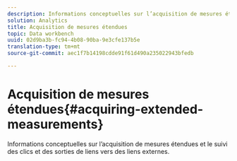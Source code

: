 ```yaml
---
description: Informations conceptuelles sur l’acquisition de mesures étendues et le suivi des clics et des sorties de liens vers des liens externes.
solution: Analytics
title: Acquisition de mesures étendues
topic: Data workbench
uuid: 02d9ba3b-fc94-4b08-90ba-9e3cfe137b5e
translation-type: tm+mt
source-git-commit: aec1f7b14198cdde91f61d490a235022943bfedb

---
```



# Acquisition de mesures étendues{#acquiring-extended-measurements}

Informations conceptuelles sur l’acquisition de mesures étendues et le suivi des clics et des sorties de liens vers des liens externes.

